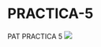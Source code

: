 # PRACTICA-5
PAT PRACTICA 5
[![](https://gitpod.io/button/open-in-gitpod.svg)](https://gitpod.io/#https://github.com/ailwix79/PRACTICA-5)
